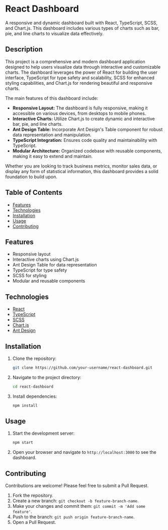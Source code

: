 # React Dashboard

A responsive and dynamic dashboard built with React, TypeScript, SCSS, and Chart.js. This dashboard includes various types of charts such as bar, pie, and line charts to visualize data effectively.

## Description

This project is a comprehensive and modern dashboard application designed to help users visualize data through interactive and customizable charts. The dashboard leverages the power of React for building the user interface, TypeScript for type safety and scalability, SCSS for enhanced styling capabilities, and Chart.js for rendering beautiful and responsive charts.

The main features of this dashboard include:
- **Responsive Layout:** The dashboard is fully responsive, making it accessible on various devices, from desktops to mobile phones.
- **Interactive Charts:** Utilize Chart.js to create dynamic and interactive bar, pie, and line charts.
- **Ant Design Table:** Incorporate Ant Design's Table component for robust data representation and manipulation.
- **TypeScript Integration:** Ensures code quality and maintainability with TypeScript.
- **Modular Architecture:** Organized codebase with reusable components, making it easy to extend and maintain.

Whether you are looking to track business metrics, monitor sales data, or display any form of statistical information, this dashboard provides a solid foundation to build upon.

## Table of Contents

- [Features](#features)
- [Technologies](#technologies)
- [Installation](#installation)
- [Usage](#usage)
- [Contributing](#contributing)



## Features

- Responsive layout
- Interactive charts using Chart.js
- Ant Design Table for data representation
- TypeScript for type safety
- SCSS for styling
- Modular and reusable components

## Technologies

- [React](https://reactjs.org/)
- [TypeScript](https://www.typescriptlang.org/)
- [SCSS](https://sass-lang.com/)
- [Chart.js](https://www.chartjs.org/)
- [Ant Design](https://ant.design/)

## Installation

1. Clone the repository:
    ```bash
    git clone https://github.com/your-username/react-dashboard.git
    ```
2. Navigate to the project directory:
    ```bash
    cd react-dashboard
    ```
3. Install dependencies:
    ```bash
    npm install
    ```

## Usage

1. Start the development server:
    ```bash
    npm start
    ```
2. Open your browser and navigate to `http://localhost:3000` to see the dashboard.

## Contributing

Contributions are welcome! Please feel free to submit a Pull Request.

1. Fork the repository.
2. Create a new branch: `git checkout -b feature-branch-name`.
3. Make your changes and commit them: `git commit -m 'Add some feature'`.
4. Push to the branch: `git push origin feature-branch-name`.
5. Open a Pull Request.